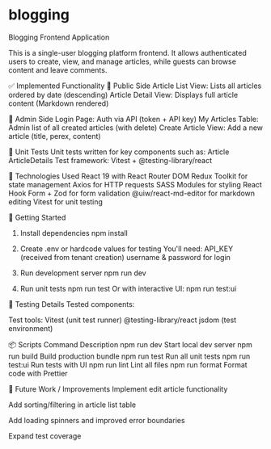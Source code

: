 # blogging

Blogging Frontend Application

This is a single-user blogging platform frontend. It allows authenticated users to create, view, and manage articles, while guests can browse content and leave comments.

✅ Implemented Functionality
👤 Public Side
Article List View: Lists all articles ordered by date (descending)
Article Detail View: Displays full article content (Markdown rendered)

🔐 Admin Side
Login Page: Auth via API (token + API key)
My Articles Table: Admin list of all created articles (with delete)
Create Article View: Add a new article (title, perex, content)

🧪 Unit Tests
Unit tests written for key components such as:
Article
ArticleDetails
Test framework: Vitest + @testing-library/react

🔧 Technologies Used
React 19 with React Router DOM
Redux Toolkit for state management
Axios for HTTP requests
SASS Modules for styling
React Hook Form + Zod for form validation
@uiw/react-md-editor for markdown editing
Vitest for unit testing

🚀 Getting Started

1. Install dependencies
   npm install
2. Create .env or hardcode values for testing
   You'll need:
   API_KEY (received from tenant creation)
   username & password for login

3. Run development server
   npm run dev
4. Run unit tests
   npm run test
   Or with interactive UI:
   npm run test:ui

🧪 Testing Details
Tested components:

<Article />
<ArticleDetail />

Test tools:
Vitest (unit test runner)
@testing-library/react
jsdom (test environment)

📦 Scripts
Command Description
npm run dev Start local dev server
npm run build Build production bundle
npm run test Run all unit tests
npm run test:ui Run tests with UI
npm run lint Lint all files
npm run format Format code with Prettier

📝 Future Work / Improvements
Implement edit article functionality

Add sorting/filtering in article list table

Add loading spinners and improved error boundaries

Expand test coverage
